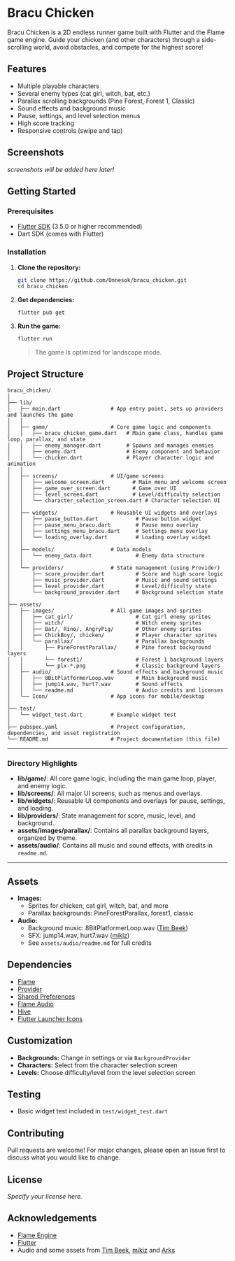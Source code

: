 # Bracu Chicken

Bracu Chicken is a 2D endless runner game built with Flutter and the Flame game engine. Guide your chicken (and other characters) through a side-scrolling world, avoid obstacles, and compete for the highest score!

## Features
- Multiple playable characters
- Several enemy types (cat girl, witch, bat, etc.)
- Parallax scrolling backgrounds (Pine Forest, Forest 1, Classic)
- Sound effects and background music
- Pause, settings, and level selection menus
- High score tracking
- Responsive controls (swipe and tap)

## Screenshots
*screenshots will be added here later!*

## Getting Started

### Prerequisites
- [Flutter SDK](https://flutter.dev/docs/get-started/install) (3.5.0 or higher recommended)
- Dart SDK (comes with Flutter)

### Installation
1. **Clone the repository:**
   ```sh
   git clone https://github.com/Onnesok/bracu_chicken.git
   cd bracu_chicken
   ```
2. **Get dependencies:**
   ```sh
   flutter pub get
   ```
3. **Run the game:**
   ```sh
   flutter run
   ```
   > The game is optimized for landscape mode.

## Project Structure

```
bracu_chicken/
│
├── lib/
│   ├── main.dart                # App entry point, sets up providers and launches the game
│   │
│   ├── game/                    # Core game logic and components
│   │   ├── bracu_chicken_game.dart   # Main game class, handles game loop, parallax, and state
│   │   ├── enemy_manager.dart        # Spawns and manages enemies
│   │   ├── enemy.dart                # Enemy component and behavior
│   │   └── chicken.dart              # Player character logic and animation
│   │
│   ├── screens/                 # UI/game screens
│   │   ├── welcome_screen.dart         # Main menu and welcome screen
│   │   ├── game_over_screen.dart       # Game over UI
│   │   ├── level_screen.dart           # Level/difficulty selection
│   │   └── character_selection_screen.dart # Character selection UI
│   │
│   ├── widgets/                 # Reusable UI widgets and overlays
│   │   ├── pause_button.dart            # Pause button widget
│   │   ├── pause_menu_bracu.dart        # Pause menu overlay
│   │   ├── settings_menu_bracu.dart     # Settings menu overlay
│   │   └── loading_overlay.dart         # Loading overlay widget
│   │
│   ├── models/                  # Data models
│   │   └── enemy_data.dart              # Enemy data structure
│   │
│   └── providers/               # State management (using Provider)
│       ├── score_provider.dart          # Score and high score logic
│       ├── music_provider.dart          # Music and sound settings
│       ├── level_provider.dart          # Level/difficulty state
│       └── background_provider.dart     # Background selection state
│
├── assets/
│   ├── images/                  # All game images and sprites
│   │   ├── cat_girl/                    # Cat girl enemy sprites
│   │   ├── witch/                       # Witch enemy sprites
│   │   ├── Bat/, Rino/, AngryPig/       # Other enemy sprites
│   │   ├── ChickBoy/, chicken/          # Player character sprites
│   │   └── parallax/                    # Parallax backgrounds
│   │       ├── PineForestParallax/      # Pine forest background layers
│   │       └── forest1/                 # Forest 1 background layers
│   │       └── plx-*.png                # Classic background layers
│   ├── audio/                   # Sound effects and background music
│   │   ├── 8BitPlatformerLoop.wav       # Main background music
│   │   ├── jump14.wav, hurt7.wav        # Sound effects
│   │   └── readme.md                    # Audio credits and licenses
│   └── Icon/                    # App icons for mobile/desktop
│
├── test/
│   └── widget_test.dart         # Example widget test
│
├── pubspec.yaml                 # Project configuration, dependencies, and asset registration
└── README.md                    # Project documentation (this file)
```

---

### Directory Highlights

- **lib/game/**: All core game logic, including the main game loop, player, and enemy logic.
- **lib/screens/**: All major UI screens, such as menus and overlays.
- **lib/widgets/**: Reusable UI components and overlays for pause, settings, and loading.
- **lib/providers/**: State management for score, music, level, and background.
- **assets/images/parallax/**: Contains all parallax background layers, organized by theme.
- **assets/audio/**: Contains all music and sound effects, with credits in `readme.md`.

---

## Assets
- **Images:**
  - Sprites for chicken, cat girl, witch, bat, and more
  - Parallax backgrounds: PineForestParallax, forest1, classic
- **Audio:**
  - Background music: 8BitPlatformerLoop.wav ([Tim Beek](https://timbeek.itch.io/royalty-free-music-pack))
  - SFX: jump14.wav, hurt7.wav ([mikiz](https://mikiz.itch.io/mega-music-pack-v2-over-160-sounds))
  - See `assets/audio/readme.md` for full credits

## Dependencies
- [Flame](https://pub.dev/packages/flame)
- [Provider](https://pub.dev/packages/provider)
- [Shared Preferences](https://pub.dev/packages/shared_preferences)
- [Flame Audio](https://pub.dev/packages/flame_audio)
- [Hive](https://pub.dev/packages/hive)
- [Flutter Launcher Icons](https://pub.dev/packages/flutter_launcher_icons)

## Customization
- **Backgrounds:** Change in settings or via `BackgroundProvider`
- **Characters:** Select from the character selection screen
- **Levels:** Choose difficulty/level from the level selection screen

## Testing
- Basic widget test included in `test/widget_test.dart`

## Contributing
Pull requests are welcome! For major changes, please open an issue first to discuss what you would like to change.

## License
*Specify your license here.*

## Acknowledgements
- [Flame Engine](https://flame-engine.org/)
- [Flutter](https://flutter.dev/)
- Audio and some assets from [Tim Beek](https://timbeek.itch.io/),  [mikiz](https://mikiz.itch.io/) and [Arks](https://arks.itch.io/)
